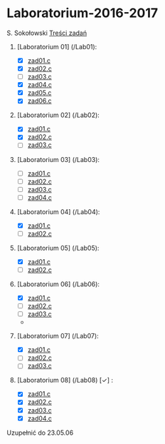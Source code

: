# Laboratorium-2016-2017

S. Sokołowski
[Treści zadań](https://inf.ug.edu.pl/~stefan/Dydaktyka/JezProg/Slajdy/index.html#lab)

1. [Laboratorium 01]  (/Lab01):
 	* [x] [zad01.c](lab01/Zad01.c)
	* [x] [zad02.c](Lab01/Zad02.c)
	* [ ] [zad03.c](Lab01/Zad03.c)
	* [x] [zad04.c](Lab01/Zad04.c) 
	* [x] [zad05.c](Lab01/Zad05.c)
	* [x] [zad06.c](Lab01/Zad06.c) 

2. [Laboratorium 02]  (/Lab02):	
	* [x] [zad01.c](Lab02/Zad01.c)
	* [x] [zad02.c](Lab02/Zad02.c)
	* [ ] [zad03.c](lab02/Zad03.c)
 
3. [Laboratorium 03]  (/Lab03):	
 	* [ ] [zad01.c](Lab01/Zad01.c)
	* [ ] [zad02.c](Lab01/Zad02.c)
	* [ ] [zad03.c](Lab01/Zad03.c)
	* [ ] [zad04.c](Lab01/Zad04.c) 
	 
4. [Laboratorium 04]  (/Lab04):

	* [x] [zad01.c](Lab04/Zad01.c)
	* [ ] [zad02.c](Lab04/Zad02.c)

5. [Laboratorium 05]  (/Lab05):
	* [x] [zad01.c](Lab05/zad01.c)
	* [ ] [zad02.c](Lab05/zad02.c)

6. [Laboratorium 06]  (/Lab06):
	* [x] [zad01.c](Lab06/Zad01.c)
	* [ ] [zad02.c](Lab06/Zad02.c)
	* [ ] [zad03.c](Lab06/Zad03.c)	
	* 
7. [Laboratorium 07]  (/Lab07):
	* [x] [zad01.c](Lab07/Zad01.c)
	* [ ] [zad02.c](Lab07/Zad02.c)
	* [ ] [zad03.c](Lab07/Zad03.c)
	
8. [Laboratorium 08]  (/Lab08) [✓] :
 	* [x] [zad01.c](Lab08/Zad01.c)
	* [x] [zad02.c](Lab08/Zad02.c)
	* [x] [zad03.c](Lab08/Zad03.c)
	* [x] [zad04.c](Lab08/Zad04.c) 

Uzupełnić do 23.05.06
